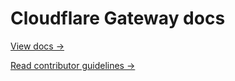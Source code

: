 # Cloudflare Gateway docs

[View docs →](https://secret.wiki/gateway)

[Read contributor guidelines →](https://secret.wiki/docs-engine/contributing/content-framework)
